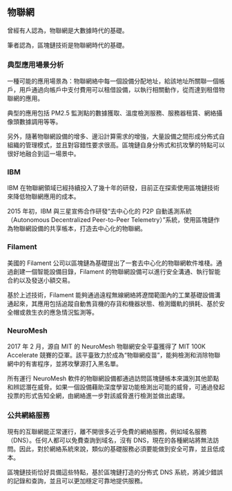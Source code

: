 ## 物聯網
曾經有人認為，物聯網是大數據時代的基礎。

筆者認為，區塊鏈技術是物聯網時代的基礎。

### 典型應用場景分析
一種可能的應用場景為：物聯網絡中每一個設備分配地址，給該地址所關聯一個帳戶，用戶通過向帳戶中支付費用可以租借設備，以執行相關動作，從而達到租借物聯網的應用。

典型的應用包括 PM2.5 監測點的數據獲取、溫度檢測服務、服務器租賃、網絡攝像頭數據調用等等。

另外，隨著物聯網設備的增多、邊沿計算需求的增強，大量設備之間形成分佈式自組織的管理模式，並且對容錯性要求很高。區塊鏈自身分佈式和抗攻擊的特點可以很好地融合到這一場景中。

### IBM
IBM 在物聯網領域已經持續投入了幾十年的研發，目前正在探索使用區塊鏈技術來降低物聯網應用的成本。

2015 年初，IBM 與三星宣佈合作研發“去中心化的 P2P 自動遙測系統（Autonomous Decentralized Peer-to-Peer Telemetry）”系統，使用區塊鏈作為物聯網設備的共享帳本，打造去中心化的物聯網。

### Filament
美國的 Filament 公司以區塊鏈為基礎提出了一套去中心化的物聯網軟件堆棧。通過創建一個智能設備目錄，Filament 的物聯網設備可以進行安全溝通、執行智能合約以及發送小額交易。

基於上述技術，Filament 能夠通過遠程無線網絡將遼闊範圍內的工業基礎設備溝通起來，其應用包括追蹤自動售貨機的存貨和機器狀態、檢測鐵軌的損耗、基於安全帽或救生衣的應急情況監測等。

### NeuroMesh
2017 年 2 月，源自 MIT 的 NeuroMesh 物聯網安全平臺獲得了 MIT 100K Accelerate 競賽的亞軍。該平臺致力於成為“物聯網疫苗”，能夠檢測和消除物聯網中的有害程序，並將攻擊源打入黑名單。

所有運行 NeuroMesh 軟件的物聯網設備都通過訪問區塊鏈帳本來識別其他節點和辨認潛在威脅。如果一個設備藉助深度學習功能檢測出可能的威脅，可通過發起投票的形式告知全網，由網絡進一步對該威脅進行檢測並做出處理。

### 公共網絡服務
現有的互聯網能正常運行，離不開很多近乎免費的網絡服務，例如域名服務（DNS）。任何人都可以免費查詢到域名，沒有 DNS，現在的各種網站將無法訪問。因此，對於網絡系統來說，類似的基礎服務必須要能做到安全可靠，並且低成本。

區塊鏈技術恰好具備這些特點，基於區塊鏈打造的分佈式 DNS 系統，將減少錯誤的記錄和查詢，並且可以更加穩定可靠地提供服務。
